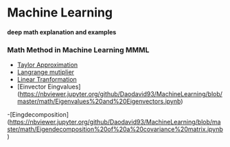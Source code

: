 # Machine Learning 
#### deep math explanation and examples 

### Math Method in Machine Learning  MMML

 - [Taylor Approximation](https://nbviewer.jupyter.org/github/Daodavid93/Machine-Learning/blob/master/math/Tailor%20approximation.ipynb)
 - [Langrange mutiplier](https://github.com/Daodavid93/Machine-Learning/blob/master/Clasification/SVN/Langrange%20mutipliers.ipynb)    
 - [Linear Tranformation](https://nbviewer.jupyter.org/github/Daodavid93/Machine-Learning/blob/master/math/Linear%20Transformation.ipynb)
 - [Einvector Eingvalues] (https://nbviewer.jupyter.org/github/Daodavid93/MachineLearning/blob/master/math/Eigenvalues%20and%20Eigenvectors.ipynb)

 -[Eingdecomposition] (https://nbviewer.jupyter.org/github/Daodavid93/MachineLearning/blob/master/math/Eigendecomposition%20of%20a%20covariance%20matrix.ipynb)       
        
